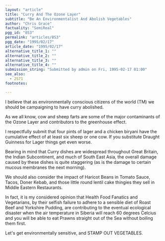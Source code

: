 ```yaml
---
layout: "article"
title: "Curry And The Ozone Layer"
subtitle: "Be An Environmentalist And Abolish Vegetables"
author: "Chris Grace"
factuality: "SemiReal"
pgg_id: "8S3"
permalink: "articles/8S3"
pgg_date: "1995/02/17"
article_date: "1995/02/17"
alternative_title_1: ""
alternative_title_2: ""
alternative_title_3: ""
alternative_title_4: ""
submission_string: "Submitted by admin on Fri, 1995-02-17 01:00"
see_also:
  - 2S71
footnotes: 

---
```

<div>
<p>I believe that as environmentally conscious citizens of the world (TM) we should be campaigning to have curry abolished.</p>
<p>As we all know, cow and sheep farts are some of the major contaminants of the Ozone Layer and contributors to the greenhouse effect.</p>
<p>I respectfully submit that four pints of lager and a chicken biryani have the cumulative effect of at least six sheep or one cow. If you substitute Draught Guinness for Lager things get even worse.</p>
<p>Bearing in mind that Curry dishes are widespread throughout Great Britain, the Indian Subcontinent, and much of South East Asia, the overall damage caused by these dishes is quite staggering (as is the damage to certain mucous membranes the next morning).</p>
<p>We should also consider the impact of Haricot Beans in Tomato Sauce, Tacos, Doner Kebab, and those little round lentil cake thingies they sell in Middle Eastern Restaurants.</p>
<p>In fact, it is my considered opinion that Health Food Fanatics and Vegetarians, by their selfish failure to adhere to a sensible diet of Roast Beef and Yorkshire Pudding, are contributing to the eventual ecological disaster when the air temperature in Siberia will reach 60 degrees Celcius and you will be able to eat Prawns straight out of the Sea without boiling them first.</p>
<p>Let's get environmentally sensitive, and STAMP OUT VEGETABLES.</p>
</div>
